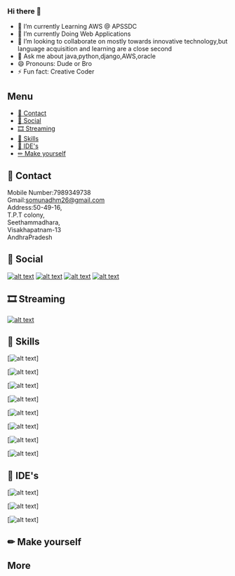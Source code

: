 ### Hi there 👋

<!--
**somnadh/somnadh** is a ✨ _special_ ✨ repository because its `README.md` (this file) appears on your GitHub profile.
-->

- 🔭 I’m currently Learning AWS @ APSSDC
- 🌱 I’m currently Doing Web Applications
- 👯 I’m looking to collaborate on mostly towards innovative technology,but language acquisition and learning are a close second
- 💬 Ask me about java,python,django,AWS,oracle
- 😄 Pronouns: Dude or Bro
- ⚡ Fun fact: Creative Coder


## Menu
- [📱 Contact](#-contact)
- [👨 Social](#-social)
- [🎞 Streaming](#-streaming)
- [🚀 Skills](#-skills)
- [🐸 IDE's](#-IDE's)
- [✏ Make yourself](#-make-yourself)

## 📱 Contact
Mobile Number:7989349738<br/>
Gmail:somunadhm26@gmail.com<br/>
Address:50-49-16,<br/>
T.P.T colony,<br/>
Seethammadhara,<br/>
Visakhapatnam-13<br/>
AndhraPradesh




## 👨 Social

[![alt text][1.1]][1]
[![alt text][2.1]][2]
[![alt text][3.1]][3]
[![alt text][4.1]][4]



<!-- links to social media icons -->
<!-- no need to change these -->

<!-- icons with padding -->

[1.1]: http://i.imgur.com/tXSoThF.png (twitter icon with padding)
[2.1]: http://i.imgur.com/P3YfQoD.png (facebook icon with padding)
[3.1]:https://img.icons8.com/android/24/000000/linkedin.png (linkedin)
[4.1]: http://i.imgur.com/0o48UoR.png (github icon with padding)

<!-- icons without padding -->

[1]: https://twitter.com/Somnadh5
[2]: https://www.facebook.com/somnadh.kinthada.9
[3]: https://www.linkedin.com/in/somunadham-kinthada-02b6991a8/
[4]: https://github.com/somnadh

## 🎞 Streaming 

[![alt text][5.1]][5]

[5.1]:https://img.icons8.com/ios/35/000000/youtube-squared.png

[5]: https://www.youtube.com/channel/UCcqqcxR_5hQaQtrI7D7MpNQ

## 🚀 Skills 
[![alt text][6.1]]

[6.1]:https://img.icons8.com/ios/50/000000/circled-c.png

[![alt text][7.1]]

[7.1]: https://img.icons8.com/ios/50/000000/java-coffee-cup-logo.png

[![alt text][8.1]]

[8.1]: https://img.icons8.com/ios-filled/50/000000/html-5.png

[![alt text][9.1]]

[9.1]: https://img.icons8.com/material-outlined/26/000000/jsp.png

[![alt text][10.1]]

[10.1]: https://img.icons8.com/ios/50/000000/python.png

[![alt text][11.1]]

[11.1]: https://img.icons8.com/ios-filled/50/000000/django.png

[![alt text][12.1]]

[12.1]: https://img.icons8.com/material/24/000000/oracle-logo.png

[![alt text][13.1]]

[13.1]:https://img.icons8.com/ios-filled/50/000000/postgreesql.png

## 🐸 IDE's 

[![alt text][14.1]]

[14.1]: https://img.icons8.com/windows/32/000000/netbeans.png

[![alt text][15.1]]

[15.1]:https://img.icons8.com/windows/32/000000/java-eclipse.png

[![alt text][16.1]]

[16.1]:https://img.icons8.com/ios-filled/50/000000/visual-studio-logo.png



## ✏ Make yourself 



## More



